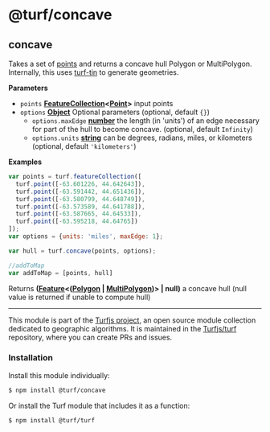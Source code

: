 # @turf/concave

<!-- Generated by documentation.js. Update this documentation by updating the source code. -->

## concave

Takes a set of [points](https://tools.ietf.org/html/rfc7946#section-3.1.2) and returns a concave hull Polygon or MultiPolygon.
Internally, this uses [turf-tin](https://github.com/Turfjs/turf-tin) to generate geometries.

**Parameters**

-   `points` **[FeatureCollection](https://tools.ietf.org/html/rfc7946#section-3.3)&lt;[Point](https://tools.ietf.org/html/rfc7946#section-3.1.2)>** input points
-   `options` **[Object](https://developer.mozilla.org/en-US/docs/Web/JavaScript/Reference/Global_Objects/Object)** Optional parameters (optional, default `{}`)
    -   `options.maxEdge` **[number](https://developer.mozilla.org/en-US/docs/Web/JavaScript/Reference/Global_Objects/Number)** the length (in 'units') of an edge necessary for part of the hull to become concave. (optional, default `Infinity`)
    -   `options.units` **[string](https://developer.mozilla.org/en-US/docs/Web/JavaScript/Reference/Global_Objects/String)** can be degrees, radians, miles, or kilometers (optional, default `'kilometers'`)

**Examples**

```javascript
var points = turf.featureCollection([
  turf.point([-63.601226, 44.642643]),
  turf.point([-63.591442, 44.651436]),
  turf.point([-63.580799, 44.648749]),
  turf.point([-63.573589, 44.641788]),
  turf.point([-63.587665, 44.64533]),
  turf.point([-63.595218, 44.64765])
]);
var options = {units: 'miles', maxEdge: 1};

var hull = turf.concave(points, options);

//addToMap
var addToMap = [points, hull]
```

Returns **([Feature](https://tools.ietf.org/html/rfc7946#section-3.2)&lt;([Polygon](https://tools.ietf.org/html/rfc7946#section-3.1.6) \| [MultiPolygon](https://tools.ietf.org/html/rfc7946#section-3.1.7))> | null)** a concave hull (null value is returned if unable to compute hull)

<!-- This file is automatically generated. Please don't edit it directly:
if you find an error, edit the source file (likely index.js), and re-run
./scripts/generate-readmes in the turf project. -->

---

This module is part of the [Turfjs project](http://turfjs.org/), an open source
module collection dedicated to geographic algorithms. It is maintained in the
[Turfjs/turf](https://github.com/Turfjs/turf) repository, where you can create
PRs and issues.

### Installation

Install this module individually:

```sh
$ npm install @turf/concave
```

Or install the Turf module that includes it as a function:

```sh
$ npm install @turf/turf
```
